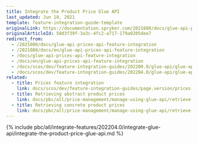 ```yaml
---
title: Integrate the Product Price Glue API
last_updated: Jun 18, 2021
template: feature-integration-guide-template
originalLink: https://documentation.spryker.com/2021080/docs/glue-api-prices-api-feature-integration
originalArticleId: 50d3f39f-3a3c-4fc2-a717-179a0205dee7
redirect_from:
  - /2021080/docs/glue-api-prices-api-feature-integration
  - /2021080/docs/en/glue-api-prices-api-feature-integration
  - /docs/glue-api-prices-api-feature-integration
  - /docs/en/glue-api-prices-api-feature-integration
  - /docs/scos/dev/feature-integration-guides/202200.0/glue-api/glue-api-product-price-feature-integration.html
  - /docs/scos/dev/feature-integration-guides/202204.0/glue-api/glue-api-product-price-feature-integration.html  
related:
  - title: Prices feature integration
    link: docs/scos/dev/feature-integration-guides/page.version/prices-feature-integration.html
  - title: Retrieving abstract product prices
    link: docs/pbc/all/price-management/manage-using-glue-api/retrieve-abstract-product-prices.html
  - title: Retrieving concrete product prices
    link: docs/pbc/all/price-management/manage-using-glue-api/retrieve-concrete-product-prices.html
---
```


{% include pbc/all/integrate-features/202204.0/integrate-glue-api/integrate-the-product-price-glue-api.md %} <!-- To edit, see /_includes/pbc/all/integrate-features/202204.0/integrate-glue-api/integrate-the-product-price-glue-api.md -->
